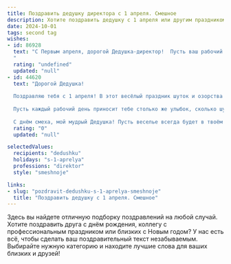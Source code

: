 ```yaml
---
title: Поздравить дедушку директора с 1 апреля. Смешное
description: Хотите поздравить дедушку с 1 апреля или другим праздником? Наш ИИ создаст незабываемое поздравление, а вы обязательно выделитесь среди других.  
date: 2024-10-01
tags: second tag
wishes:
- id: 86928
  text: "С Первым апреля, дорогой Дедушка-директор!  Пусть ваш рабочий день будет полон неожиданных, но приятных (ну, или почти приятных!) сюрпризов, а улыбка не сходит с вашего лица, даже если кто-то подложит вам под стул… воздушный шарик!  Желаю вам крепкого здоровья,  острого ума и чтобы все ваши планы реализовались, ну, или хотя бы чуть-чуть сдвинулись с мёртвой точки!
  "
  rating: "undefined"
  updated: "null"
- id: 44620
  text: "Дорогой Дедушка!
  
  Поздравляю тебя с 1 апреля! В этот весёлый праздник шуток и озорства хочу пожелать, чтобы твой директорский трон всегда был усыпан радостью и смехом, а подчинённые не забывали, что работать — это тоже шутка, пусть и иногда неудачная!
  
  Пусть каждый рабочий день приносит тебе столько же улыбок, сколько шуток ты придумаешь, и пусть твоя ирония светит даже в самые серые дни! Желаю справляться с задачами так же ловко, как ты строишь свои шутки, и чтобы сюрпризы вместо работы всегда шли в твою пользу!
  
  С днём смеха, мой мудрый Дедушка! Пусть веселье всегда будет в твоём офисе!"
  rating: "0"
  updated: "null"

selectedValues:
  recipients: "dedushku"
  holidays: "s-1-aprelya"
  professions: "direktor"
  style: "smeshnoje"

links:
- slug: "pozdravit-dedushku-s-1-aprelya-smeshnoje"
  title: "Поздравить дедушку с 1 апреля. Смешное"
---
```


Здесь вы найдете отличную подборку поздравлений на любой случай. 
Хотите поздравить друга с днём рождения, коллегу с профессиональным праздником или близких с Новым годом? У нас есть всё, чтобы сделать ваш поздравительный текст незабываемым. Выбирайте нужную категорию и находите лучшие слова для ваших близких и друзей!
